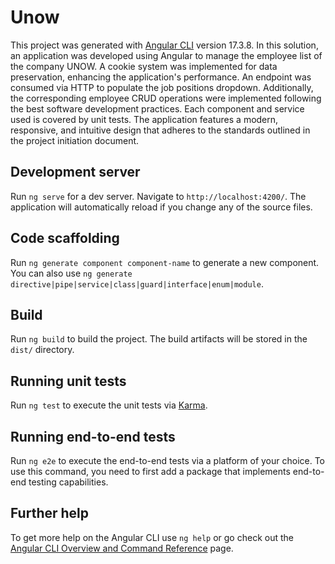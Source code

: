 # Unow

This project was generated with [Angular CLI](https://github.com/angular/angular-cli) version 17.3.8. In this solution, an application was developed using Angular to manage the employee list of the company UNOW. A cookie system was implemented for data preservation, enhancing the application's performance. An endpoint was consumed via HTTP to populate the job positions dropdown. Additionally, the corresponding employee CRUD operations were implemented following the best software development practices. Each component and service used is covered by unit tests. The application features a modern, responsive, and intuitive design that adheres to the standards outlined in the project initiation document.

## Development server

Run `ng serve` for a dev server. Navigate to `http://localhost:4200/`. The application will automatically reload if you change any of the source files.

## Code scaffolding

Run `ng generate component component-name` to generate a new component. You can also use `ng generate directive|pipe|service|class|guard|interface|enum|module`.

## Build

Run `ng build` to build the project. The build artifacts will be stored in the `dist/` directory.

## Running unit tests

Run `ng test` to execute the unit tests via [Karma](https://karma-runner.github.io).

## Running end-to-end tests

Run `ng e2e` to execute the end-to-end tests via a platform of your choice. To use this command, you need to first add a package that implements end-to-end testing capabilities.

## Further help

To get more help on the Angular CLI use `ng help` or go check out the [Angular CLI Overview and Command Reference](https://angular.io/cli) page.
